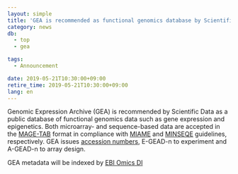 ```yaml
---
layout: simple
title: 'GEA is recommended as functional genomics database by Scientific Data'
category: news
db:
  - top
  - gea

tags:
  - Announcement

date: 2019-05-21T10:30:00+09:00
retire_time: 2019-05-21T10:30:00+09:00
lang: en
---
```


<p>Genomic Expression Archive (GEA) is recommended by Scientific Data as a public database of functional genomics data such as gene expression and epigenetics.
    Both microarray- and sequence-based data are accepted in the <a href="https://www.ebi.ac.uk/arrayexpress/help/magetab_spec.html">MAGE-TAB</a> format in compliance with <a href="http://fged.org/projects/miame/">MIAME</a> and <a href="http://fged.org/projects/minseqe/">MINSEQE</a> guidelines, respectively. GEA issues <a href="/gea/overview-e.html#acc">accession numbers</a>, E-GEAD-n to experiment and A-GEAD-n to array design.</p>

<p>GEA metadata will be indexed by <a href="https://www.omicsdi.org/">EBI Omics DI</a></p>
